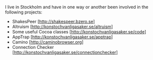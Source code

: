 

I live in Stockholm and have in one way or another been involved in the following projects:


* S<nowiki/>hakesPeer [http://shakespeer.bzero.se]
* Altruism [http://konstochvanligasaker.se/altruism]
* Some useful Cocoa classes [http://konstochvanligasaker.se/code]
* A<nowiki/>ppTrap [http://konstochvanligasaker.se/apptrap]
* Camino [http://caminobrowser.org]
* Connection Checker [http://konstochvanligasaker.se/connectionchecker]